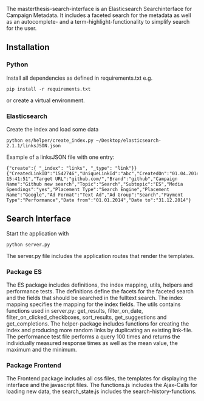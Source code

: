 The masterthesis-search-interface is an Elasticsearch Searchinterface for Campaign Metadata.
It includes a faceted search for the metadata as well as an autocomplete- and a term-highlight-functionality
to simplify search for the user.

## Installation

### Python

Install all dependencies as defined in requirements.txt e.g.

    pip install -r requirements.txt

or create a virtual environment.


### Elasticsearch

Create the index and load some data

    python es/helper/create_index.py ~/Desktop/elasticsearch-2.1.1/linksJSON.json

Example of a linksJSON file with one entry:

    {"create":{ "_index": "links", "_type": "link"}}
    {"CreatedLinkID":"1542746","UniqueLinkId":"abc","CreatedOn":"01.04.2014 15:41:51","Target URL":"github.com/","Brand":"github","Campaign Name":"Github new search","Topic":"Search","Subtopic":"ES","Media Spendings":"yes","Placement Type":"Search Engine","Placement Name":"Google","Ad Format":"Text Ad","Ad Group":"Search","Payment Type":"Performance","Date from":"01.01.2014","Date to":"31.12.2014"}

## Search Interface

Start the application with

    python server.py

The server.py file includes the application routes that render the templates.

### Package ES

The ES package includes definitions, the index mapping, utils, helpers and performance tests.
The definitions define the facets for the faceted search and the fields that should be searched in the fulltext search.
The index mapping specifies the mapping for the index fields.
The utils contains functions used in server.py:  get_results, filter_on_date, filter_on_clicked_checkboxes,
sort_results, get_suggestions and get_completions.
The helper-package includes functions for creating the index and producing more random links by duplicating an existing
link-file.
The performance test file performs a query 100 times and returns the individually measured response times as well as the
mean value, the maximum and the minimum.

### Package Frontend

The Frontend package includes all css files, the templates for displaying the interface and the javascript files.
The functions.js includes the Ajax-Calls for loading new data, the search_state.js includes the search-history-functions.